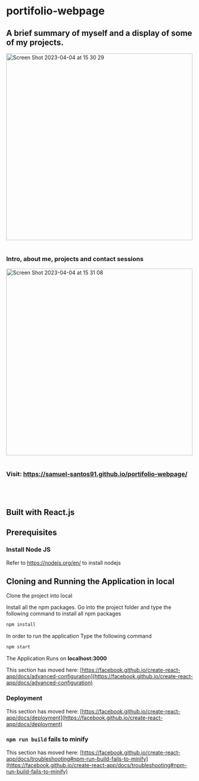 # portifolio-webpage
## A brief summary of myself and a display of some of my projects.

<img width="500" alt="Screen Shot 2023-04-04 at 15 30 29" src="https://user-images.githubusercontent.com/107240729/229696345-2ac651a4-0d64-4722-9dab-3cc6d4e0309a.png">
<br><br>

### Intro, about me, projects and contact sessions <br>

<img width="500" alt="Screen Shot 2023-04-04 at 15 31 08" src="https://user-images.githubusercontent.com/107240729/229696785-8364a287-7903-4288-9b0c-114cf5a95832.png">
<br><br>

### Visit: https://samuel-santos91.github.io/portifolio-webpage/ 
<br><br>

## Built with React.js

## Prerequisites

### Install Node JS
Refer to https://nodejs.org/en/ to install nodejs

## Cloning and Running the Application in local

Clone the project into local

Install all the npm packages. Go into the project folder and type the following command to install all npm packages

```bash
npm install
```

In order to run the application Type the following command

```bash
npm start
```

The Application Runs on **localhost:3000** 

This section has moved here: [https://facebook.github.io/create-react-app/docs/advanced-configuration](https://facebook.github.io/create-react-app/docs/advanced-configuration)

### Deployment

This section has moved here: [https://facebook.github.io/create-react-app/docs/deployment](https://facebook.github.io/create-react-app/docs/deployment)

### `npm run build` fails to minify

This section has moved here: [https://facebook.github.io/create-react-app/docs/troubleshooting#npm-run-build-fails-to-minify](https://facebook.github.io/create-react-app/docs/troubleshooting#npm-run-build-fails-to-minify)
